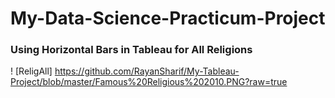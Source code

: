 # My-Data-Science-Practicum-Project

### Using Horizontal Bars in Tableau for All Religions

! [ReligAll] https://github.com/RayanSharif/My-Tableau-Project/blob/master/Famous%20Religious%202010.PNG?raw=true
